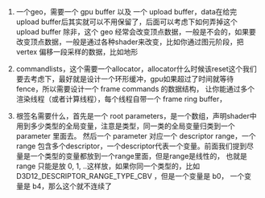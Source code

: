 1. 一个geo，需要一个 gpu buffer 以及 一个 upload buffer，data在给完upload buffer后其实就可以不用保留了，后面可以考虑下如何弄掉这个 upload buffer
除非，这个 geo 经常会改变顶点数据，一般是不会的，如果要改变顶点数据，一般是通过各种shader来改变，比如你通过图元阶段，把 vertex 偏移一段采样的数据，比如地形

2. commandlists，这个需要一个allocator，allocator什么时候该reset这个我们要去考虑下，最好就是设计一个环形缓冲，gpu如果超过了时间就等待fence，所以需要设计一个 frame commands 的数据结构，
让你能通过多个渲染线程（或者计算线程），每个线程自带一个 frame ring buffer，

3. 根签名需要什么，首先是一个 root parameters，是一个数组，声明shader中用到多少类型的全局变量，注意是类型，同一类的全局变量归类到一个 parameter 里面去。
然后一个 parameter 对应一个 descriptor range，一个range 包含多个descriptor，一个descriptor代表一个变量。前面我们提到尽量是一个类型的变量都放到一个range里面，但是range是线性的，
也就是 range 只能是放 0, 1, ..这样放，如果你同一个类型的，比如 D3D12_DESCRIPTOR_RANGE_TYPE_CBV ，但是一个变量是 b0， 一个变量是 b4，那么这个就不连续了